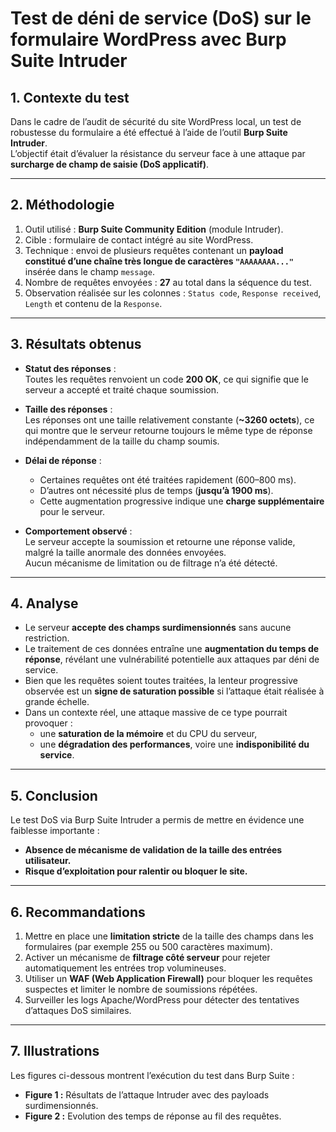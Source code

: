 # Test de déni de service (DoS) sur le formulaire WordPress avec Burp Suite Intruder

## 1. Contexte du test
Dans le cadre de l’audit de sécurité du site WordPress local, un test de robustesse du formulaire a été effectué à l’aide de l’outil **Burp Suite Intruder**.  
L’objectif était d’évaluer la résistance du serveur face à une attaque par **surcharge de champ de saisie (DoS applicatif)**.

---

## 2. Méthodologie
1. Outil utilisé : **Burp Suite Community Edition** (module Intruder).  
2. Cible : formulaire de contact intégré au site WordPress.  
3. Technique : envoi de plusieurs requêtes contenant un **payload constitué d’une chaîne très longue de caractères `"AAAAAAAA..."`** insérée dans le champ `message`.  
4. Nombre de requêtes envoyées : **27** au total dans la séquence du test.  
5. Observation réalisée sur les colonnes : `Status code`, `Response received`, `Length` et contenu de la `Response`.

---

## 3. Résultats obtenus
- **Statut des réponses** :  
  Toutes les requêtes renvoient un code **200 OK**, ce qui signifie que le serveur a accepté et traité chaque soumission.

- **Taille des réponses** :  
  Les réponses ont une taille relativement constante (**~3260 octets**), ce qui montre que le serveur retourne toujours le même type de réponse indépendamment de la taille du champ soumis.

- **Délai de réponse** :  
  - Certaines requêtes ont été traitées rapidement (600–800 ms).  
  - D’autres ont nécessité plus de temps (**jusqu’à 1900 ms**).  
  - Cette augmentation progressive indique une **charge supplémentaire** pour le serveur.

- **Comportement observé** :  
  Le serveur accepte la soumission et retourne une réponse valide, malgré la taille anormale des données envoyées.  
  Aucun mécanisme de limitation ou de filtrage n’a été détecté.

---

## 4. Analyse
- Le serveur **accepte des champs surdimensionnés** sans aucune restriction.  
- Le traitement de ces données entraîne une **augmentation du temps de réponse**, révélant une vulnérabilité potentielle aux attaques par déni de service.  
- Bien que les requêtes soient toutes traitées, la lenteur progressive observée est un **signe de saturation possible** si l’attaque était réalisée à grande échelle.  
- Dans un contexte réel, une attaque massive de ce type pourrait provoquer :  
  - une **saturation de la mémoire** et du CPU du serveur,  
  - une **dégradation des performances**, voire une **indisponibilité du service**.

---

## 5. Conclusion
Le test DoS via Burp Suite Intruder a permis de mettre en évidence une faiblesse importante :  
- **Absence de mécanisme de validation de la taille des entrées utilisateur.**  
- **Risque d’exploitation pour ralentir ou bloquer le site.**

---

## 6. Recommandations
1. Mettre en place une **limitation stricte** de la taille des champs dans les formulaires (par exemple 255 ou 500 caractères maximum).  
2. Activer un mécanisme de **filtrage côté serveur** pour rejeter automatiquement les entrées trop volumineuses.  
3. Utiliser un **WAF (Web Application Firewall)** pour bloquer les requêtes suspectes et limiter le nombre de soumissions répétées.  
4. Surveiller les logs Apache/WordPress pour détecter des tentatives d’attaques DoS similaires.  

---

## 7. Illustrations
Les figures ci-dessous montrent l’exécution du test dans Burp Suite :  

- **Figure 1 :** Résultats de l’attaque Intruder avec des payloads surdimensionnés.  
- **Figure 2 :** Evolution des temps de réponse au fil des requêtes.  


